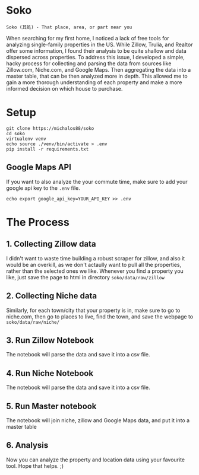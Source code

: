 # Soko 

```
Soko (其処) - That place, area, or part near you
```

When searching for my first home, I noticed a lack of free tools for analyzing single-family properties in the US. 
While Zillow, Trulia, and Realtor offer some information, I found their analysis to be quite shallow and data dispersed across properties. 
To address this issue, I developed a simple, hacky process for collecting and parsing the data from sources like Zillow.com, Niche.com, and Google Maps.
Then aggregating the data into a master table, that can be then analyzed more in depth.
This allowed me to gain a more thorough understanding of each property and make a more informed decision on which house to purchase.

# Setup

```
git clone https://michalos88/soko
cd soko
virtualenv venv
echo source ./venv/bin/activate > .env
pip install -r requirements.txt
````

## Google Maps API
If you want to also analyze the your commute time, make sure to add your google api key to the `.env` file. 
```
echo export google_api_key=YOUR_API_KEY >> .env
```

# The Process
 
## 1. Collecting Zillow data

I didn't want to waste time building a robust scraper for zillow, and also it would be an overkill, as we don't actaully want to pull all the properties, rather than the selected ones we like.
Whenever you find a property you like, just save the page to html in directory `soko/data/raw/zillow`

## 2. Collecting Niche data

Similarly, for each town/city that your property is in, make sure to go to niche.com, then go to places to live, find the town, and save the webpage to `soko/data/raw/niche/`

## 3. Run Zillow Notebook

The notebook will parse the data and save it into a csv file.

## 4. Run Niche Notebook

The notebook will parse the data and save it into a csv file.

## 5. Run Master notebook

The notebook will join niche, zillow and Google Maps data, and put it into a master table

## 6. Analysis

Now you can analyze the property and location data using your favourite tool. Hope that helps. ;)
